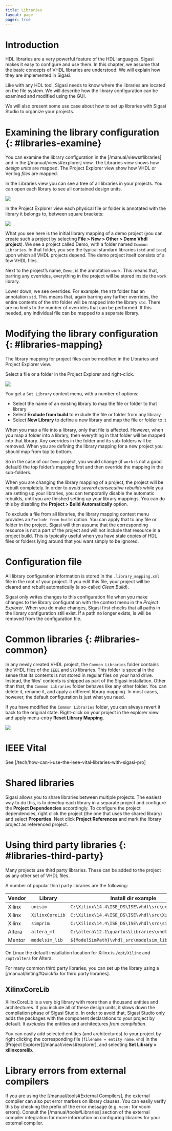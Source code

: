 ```yaml
---
title: Libraries
layout: page 
pager: true
---
```


# Introduction

HDL libraries are a very powerful feature of the HDL languages. Sigasi
makes it easy to configure and use them. In this chapter, we assume that
the basic concepts of VHDL libraries are understood. We will explain how
they are implemented in Sigasi.

Like with any HDL tool, Sigasi needs to know where the libraries are
located on the file system. We will describe how the library
configuration can be examined and modified using the GUI.

We will also present some use case about how to set up libraries with
Sigasi Studio to organize your projects.

# Examining the library configuration {: #libraries-examine}

You can examine the library configuration in the [/manual/views#libraries]
and in the [/manual/views#explorer]
view. The Libraries view shows how
*design units* are mapped. The Project Explorer view show how VHDL or
Verilog *files* are mapped.

In the Libraries view you can see a tree of all libraries in your
projects. You can open each library to see all contained design units.

![](images/librariesview.png)

In the Project Explorer view each physical file or folder is annotated
with the library it belongs to, between square brackets:

![](images/librarymappinginitialview.png)

What you see here is the initial library mapping of a demo project (you
can create such a project by selecting **File \> New \> Other \> Demo
Vhdl project**). We see a project called Demo, with a folder named
`Common Libraries`. In that folder, you see the typical standard
libraries (`std` and `ieee`) upon which all VHDL projects depend. The
demo project itself consists of a few VHDL files.

Next to the project’s name, `Demo`, is the annotation `work`. This means
that, barring any overrides, everything in the project will be stored
inside the `work` library.

Lower down, we see overrides. For example, the `STD` folder has an
annotation `std`. This means that, again barring any further overrides,
the entire contents of the `STD` folder will be mapped into the library
`std`. There are no limits to the number of overrides that can be
performed. If this needed, any individual file can be mapped to a
separate library.

# Modifying the library configuration {: #libraries-mapping}

The library mapping for project files can be modified in the Libraries
and Project Explorer view.

Select a file or a folder in the Project Explorer and right-click.

![](images/librarymappingcontextmenu.png)

You get a `Set Library` context menu, with a number of options:

* Select the name of an existing library to map the file or folder to that library
* Select **Exclude from build** to exclude the file or folder from any library
* Select **New Library** to define a new library and map the file or folder to it

When you map a file into a library, only that file is affected. However,
when you map a folder into a library, then everything in that folder
will be mapped into that library. Any overrides in the folder and its
sub-folders will be removed. When you are defining the library mapping
for a new project you should map from top to bottom.

So in the case of our `Demo` project, you would change (if `work` is not
a good default) the top folder’s mapping first and then override the
mapping in the sub-folders.

When you are changing the library mapping of a project, the project will
be rebuilt completely. In order to *avoid several consecutive rebuilds*
while you are setting up your libraries, you can temporarily disable the
automatic rebuilds, until you are finished setting up your library
mappings. You can do this by disabling the **Project \> Build
Automatically** option.

To exclude a file from all libraries, the library mapping context menu
provides an `Exclude from build` option. You can apply that to any file or folder in
the project. Sigasi will then assume that the corresponding resource is
not a part of the project and will not include that resource in a
project build. This is typically useful when you have stale copies of
HDL files or folders lying around that you want simply to be ignored.

# Configuration file

All library configuration information is stored in the `.library_mapping.xml` file in the root of your project.
If you edit this file, your project will be cleared and rebuilt automatically (a so-called _Clean Build_).

Sigasi only writes changes to this configuration file when you make changes to the library configuration with the context menu in the _Project Explorer_. When you do make changes, Sigasi first checks that all paths in the library configuration still exist. If a path no longer exists, is will be removed from the configuration file.

# Common libraries {: #libraries-common}

In any newly created VHDL project, the `Common Libraries` folder
contains the VHDL files of the `IEEE` and `STD` libraries. This folder
is special in the sense that its contents is not stored in regular files
on your hard drive. Instead, the files’ contents is shipped as part of
the Sigasi installation. Other than that, the `Common Libraries` folder
behaves like any other folder. You can delete it, rename it, and apply a
different library mapping. In most cases, however, the default
configuration is just what you need.

If you have modified the `Common Libraries` folder, you can always
revert it back to the original state.
Right-click on your project in the explorer view and apply menu-entry
**Reset Library Mapping**.

![](images/librarymappingrestorecommonlibraries.png)

# IEEE Vital

See [/tech/how-can-i-use-the-ieee-vital-libraries-with-sigasi-pro]

# Shared libraries

Sigasi allows you to share libraries between multiple projects. The
easiest way to do this, is to develop each library in a separate project
and configure the **Project Dependencies** accordingly. To configure the
project dependencies, right click the project (the one that uses the
shared library) and select **Properties**. Next click **Project
References** and mark the library project as referenced project.

# Using third party libraries {: #libraries-third-party}

Many projects use third party libraries. These can be added to the
project as any other set of VHDL files.

A number of popular third party libraries are the following:

Vendor   | Library           | Install dir example
-------- | ----------------- | ----------------------------------------------------
Xilinx   | `unisim`          | `C:\Xilinx\14.4\ISE_DS\ISE\vhdl\src\unisims`
Xilinx   | `XilinxCoreLib`   | `C:\Xilinx\14.4\ISE_DS\ISE\vhdl\src\XilinxCoreLib`
Xilinx   | `simprim`         | `C:\Xilinx\14.4\ISE_DS\ISE\vhdl\src\simprims`
Altera   | `altera_mf`       | `C:\altera\12.1\quartus\libraries\vhdl`
Mentor   | `modelsim_lib`    | `${ModelSimPath}\vhdl_src\modelsim_lib`

On Linux the default installation location for Xilinx is `/opt/Xilinx`
and `/opt/altera` for Altera.

For many common third party libraries, you can set up the library using
a [/manual/linting#Quickfix for third party libraries].

## XilinxCoreLib

XilinxCoreLib is a very big library with more than a thousand entities and architectures. If you include all of these design units, it slows down the compilation phase of Sigasi Studio. In order to avoid that, Sigasi Studio only adds the packages with the component declarations to your project by default. It _excludes_ the entities and architectures _from compilation_.

You can easily add selected entities (and architectures) to your project by right clicking the corresponding file (`filename = entity name.vhd`) in the [Project Explorer][/manual/views#explorer], and selecting **Set Library > xilinxcorelib**.

# Library errors from external compilers

If you are using the [/manual/tools#External Compilers], the external compiler can also put error markers on library clauses. You can easily
verify this by checking the prefix of the error message (e.g. `vcom:` for vcom errors). Consult the [/manual/tools#Libraries] section of the external compiler integration for more information on configuring libraries for your external compiler.

